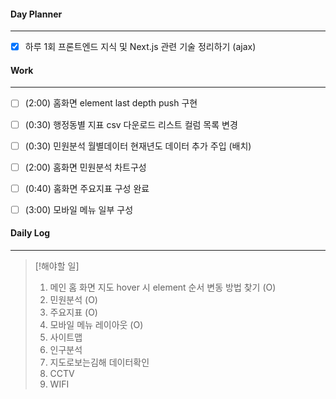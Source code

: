 
#### Day Planner
---
- [x] 하루 1회 프론트엔드 지식 및 Next.js 관련 기술 정리하기 (ajax)


#### Work
---
- [ ] (2:00) 홈화면 element last depth push 구현
- [ ] (0:30) 행정동별 지표 csv 다운로드 리스트 컬럼 목록 변경
- [ ] (0:30) 민원분석 월별데이터 현재년도 데이터 추가 주입 (배치)
- [ ] (2:00) 홈화면 민원분석 차트구성
- [ ] (0:40) 홈화면 주요지표 구성 완료
- [ ] (3:00) 모바일 메뉴 일부 구성


#### Daily Log
---
> [!해야할 일]
> 1. 메인 홈 화면 지도 hover 시 element 순서 변동 방법 찾기 (O)
> 2. 민원분석  (O)
> 3. 주요지표  (O)
> 4. 모바일 메뉴 레이아웃  (O)
> 5. 사이트맵
> 6. 인구분석
> 7. 지도로보는김해 데이터확인
> 8. CCTV
> 9. WIFI


